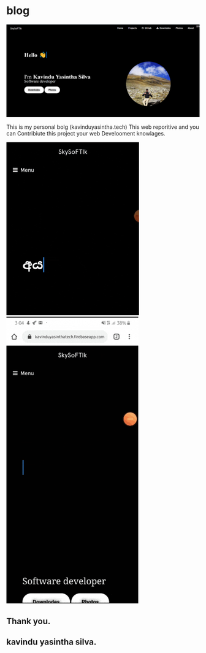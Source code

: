 # blog


![Image](https://github.com/kavindyasinthasilva/blog/blob/master/Asrest/Screenshot%20(244).png)

This is my personal bolg (kavinduyasintha.tech)
This web reporitive  and you can Contribiute this project your web Develooment knowlages.

![Image](https://github.com/kavindyasinthasilva/blog/blob/master/Asrest/sky2.gif)
![Image](https://github.com/kavindyasinthasilva/blog/blob/master/Asrest/sky1.gif)






## Thank you.
## kavindu yasintha silva.

